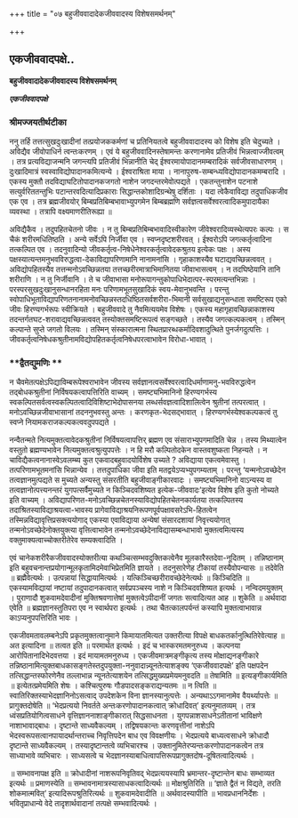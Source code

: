 +++
title = "०७ बहुजीववादादेकजीववादस्य विशेषसमर्थनम्"

+++


## एकजीववादपक्षे..

**बहुजीववादादेकजीववादस्य विशेषसमर्थनम्**

***एकजीववादपक्षे***

### **श्रीमज्जयतीर्थटीका**

ननु तर्हि तत्तत्सुखदुःखादीनां तत्प्रयोजककर्मणां च प्रतिनियतत्वे बहुजीववादादस्य को विशेष इति चेदुच्यते । अविद्यैव जीवोपाधिर्न त्वन्तःकरणम् । एवं ये बहुजीववादिनस्तेषामन्तः करणानामेव प्रतिजीवं भिन्नत्वाज्जीवत्वम् । तत्र प्रत्यविद्याजन्मनि जगन्त्यपि प्रतिजीवं भिन्नानीति चेद् ईश्वरमायोपादानमम्बरादिकं सर्वजीवसाधारणम् । दुःखादिमात्रं स्वस्वाविद्योपादानकमित्यन्ये । ईश्वराश्रिता माया । नानापुरुष-सम्बन्ध्यविद्योपादानकमम्बरादि । एकस्य मुक्तौ तदविद्याघटितोपादानकजगतो नाशेन जगदन्तरमेवोत्पद्यते । एकतन्तुनाशेन पटनाशे सत्युर्वरिततन्तुभिः पटान्तरवदित्यादिप्रकाराः सिद्धान्तकोशादिग्रन्थेषु दर्शिताः । यदा त्वेकैवाविद्या तदुपाधिकजीव एक एव । तत्र ब्रह्मजीवयोर् बिम्बप्रतिबिम्बभावाभ्युपगमेन बिम्बब्रह्मणि सर्वज्ञत्वसर्वेश्वरत्वादिकमुपादायैका व्यवस्था । तत्रापि वक्ष्यमाणरीतिरूह्या ॥

अविद्यैकैव । तदुपहितचेतनो जीवः । न तु बिम्बप्रतिबिम्बभावादिस्वीकारेण जीवेश्वरादिव्यस्थेत्यपरः कल्पः । स चैकं शरीरमधितिष्ठति । अन्ये सर्वेऽपि निर्जीवा एव । स्वप्नदृष्टशरीरवत् । ईश्वरोऽपि जगत्कर्तृत्वादिना तत्कल्पित एव । तदनुवादिन्यो जीवकर्तृत्व-निषेधेनेश्वरकर्तृत्वावेदकश्रुतय इत्येकः पक्षः । अस्य पक्षस्यात्यन्तमनुभवविरुद्धत्वा-देकाविद्यापरिणामानि नानामनांसि । गृहाकाशस्यैव घटाद्यवच्छिन्नत्ववत् । अविद्योपहितस्यैव तत्तन्मनोऽवच्छिन्नतया तत्तच्छरीरमात्राभिमानितया जीवाभासत्वम् । न तदघिष्ठेयानि तानि शरीराणि । न तु निर्जीवानि । ते च जीवाभासा मनोरूपागन्तुकोपाधिभेदात्पर-स्परमत्यन्तभिन्नाः । परस्परसुखदुःखानुसन्धानरहिता मनः परिणामभूतसुखादिकं स्वय-मेवानुभवन्ति । परन्तु स्वोपाधिभूताविद्यापरिणतनानामनोवच्छिन्नस्तदधिष्ठितसर्वशरीरा-भिमानी सर्वसुखाद्यनुसन्धाता समष्टिरूप एको जीवः हिरण्यगर्भरूपः स्वीक्रियते । बहुजीववादे तु नैवमित्ययमेव विशेषः । एकस्य महागृहावच्छिन्नाकाशस्य तदन्तर्गतघट-शरावाद्यवच्छिन्नत्ववत् तस्योक्तसमष्टिरूपत्वं सङ्गच्छते । तस्यैव जगत्कल्पकत्वम् । तस्मिन् कल्पान्ते सुप्ते जगतो विलयः । तस्मिन् संस्कारात्मना स्थितप्रारब्धकर्मादिवशादुत्थिते पुनर्जगदुत्पत्तिः । जीवकर्तृत्वनिषेधकश्रुतीनामविद्योपहितकर्तृत्वनिषेधपरत्वाभावेन विरोधा-भावात् ।





### **द्वैतद्युमणिः **

न चैवमेतत्पक्षेऽपिद्याविम्बरूपेश्वराभावेन जीवस्य सर्वज्ञानत्वसर्वेश्वरत्वादिधर्माणामनु-भवविरुद्धत्वेन तद्बोधकश्रुतीनां निर्विषयकत्वापत्तिरिति वाच्यम् । समष्ट्यभिमानिनो हिरण्यगर्भस्य स्वकल्पितसर्वत्वस्वकल्पितत्वादिविशिष्टाभेदोपासनया लब्धर्सवज्ञत्वादिशालित्वेन श्रुतीनां तत्परत्वात् । मनोऽवच्छिन्नजीवाभासानां तदननुभवस्तु अन्तः । करणकृत-भेदसद्भावात् । हिरण्यगर्भस्येश्वकल्पकत्वं तु स्वप्ने नियामकराजकल्पकत्ववदुपपद्यते ।

नन्वैतन्मते नित्यमुक्तत्वावेदकश्रुतीनां निर्विषयत्वापत्तिर् ब्रह्मण एव संसाराभ्युपगमादिति चेन्न । तस्य मिथ्यात्वेन वस्तुतो ब्रह्मण्यभावेन नित्यमुक्तत्वश्रुत्युपपत्तेः । न हि मरौ कल्पितोदकेन वास्तवशुष्कता निहन्यते । न चाविद्यैकत्वनानास्वेऽवलम्ब्य कुत एकवादबहुवादयोर्विशेष उच्यते ? अविद्याया एकत्वमेवास्तु । तत्परिणामभूतमनांसि भिन्नान्येव । तत्तदुपाधिका जीवा इति मतद्वयेऽप्यभ्युपगम्यताम् । परन्तु ‘यन्मनोऽवच्छेदेन तत्वज्ञानमुत्पद्यते स मुच्यते अन्यस्तु संसरतीति बहुजीवाङ्गीकारवादः । समष्ट्यभिमानिनो वाऽन्यस्य वा तत्वज्ञानोत्पत्त्यनन्तरं युगपत्सर्वैमुच्यते न किञ्चिदवशिष्यत इत्येक-जीववादः’इत्येव विशेष इति कुतो नोच्यते इति वाच्यम् । अविद्यापरिणत-मनोऽवच्छिन्नचेतनस्याविद्योपहितचेतनकार्यतया तत्कल्पितस्य तदाश्रितस्याविद्याश्रयत्वा-भावस्य प्रागेवाविद्याश्रयनिरूपणपूर्वपक्षावसरेऽभि-हितत्वेन तस्मिन्नविद्यावृत्तिप्रसक्त्ययोगाद् एकस्या एवाविद्याया अन्येषां संसारदशायां निवृत्त्ययोगात् तन्मनोऽवच्छेदेनोक्तयुक्त्या वृत्तित्वाभावेन तन्मनोऽवच्छेदेनाविद्यासम्बन्धाभावो मुक्तत्वमित्यस्य वक्तुमाक्यत्वाच्चोक्तरीतेरेव सम्यक्त्वादिति ।

एवं चानेकशरीरैकजीववादस्योक्तरीत्या कथञ्चित्सम्भवदुक्तिकत्वेनैव मूलकारैस्तदेवा-नूदितम् । तन्निष्ठानाम् इति बहुवचनान्तप्रयोगान्मूलकृतामिदमेवाभिप्रेतमिति ज्ञायते । तदनुसारेणेह टीकायां तस्यैवोपन्यासः ॥ तदेवेति ॥ ब्रह्मैवेत्यर्थः । उत्पन्नायां सिद्धायामित्यर्थः । यत्किञ्चिच्छरीरावच्छेदेनेत्यर्थः ॥ किञ्चिदिति ॥ एकस्यामविद्यायां नष्टायां तदुपादानकत्वात् सर्वप्रपञ्चस्य नाशे न किञ्चिदवशिष्यत इत्यर्थः । नन्विदमयुक्तम् । पुराणादौ शुकवामदेवादीनां मुक्तिश्रवणात्तेषां मुक्तत्वेऽपीदानीं जगतः सत्वादित्यत आह ॥ शुकेति ॥ अर्थवादा एवेति ॥ ब्रह्मज्ञानस्तुतिपरा एव न स्वार्थपरा इत्यर्थः । तथा चैतत्कालपर्यन्तं कस्यापि मुक्तत्वाभावान्न काऽप्यनुपपत्तिरिति भावः ।

एकजीवमतावलम्बनेऽपि प्रकृतमुक्तत्वानुमाने किमायातमित्यत उक्तरीत्या विपक्षे बाधकतर्कानुत्थितिरेवेत्याह ॥ अत इत्यादिना ॥ तत्वत इति ॥ परमार्थत इत्यर्थः । इदं च भास्करमतमनुरुध्य । कल्पनया आरोपितानादिभेदवत्तया । इदं मायामतमनुरुध्य । एकजीवमात्रमङ्गीकृत्य तस्य मोक्षाद्यनङ्गीकारे तन्निष्ठानामित्युक्तबाधकासङ्गतेस्तदुपयुक्ता-ननुवादान्न्यूनतेत्याशङ्क्य ‘एकजीववादपक्षे’ इति पक्षपदेन तत्सिद्धान्तस्फोरणेनैव तल्लाभान्न न्यूनतेत्याशयेन तत्सिद्धमुख्यप्रमेयमनुवदति ॥ तेषामिति ॥ इत्यङ्गीकार्यमिति ॥ इत्येतत्प्रमेयमिति शेषः । कश्चित्पुरुषः गौडपादसङ्कराद्यन्यतमः ॥ न त्विति ॥ स्वातिरिक्तस्याभेदज्ञानिनोऽसत्वाद् उपदेशकेन विना ज्ञानस्यानुत्पत्तेः । अन्यथाऽऽगमानामेव वैयर्थ्यापत्तेः ॥ प्रागुक्तदोषेति ॥ ‘भेदप्रत्ययो निवर्तते अन्तःकरणोपादानकत्वात् क्रोधादिवत्’ इत्यनुमातव्यम् । तत्र ध्वंसप्रतियोगित्वसाधने वृत्तिज्ञाननाशाङ्गीकारात् सिद्धसाधनता । युगपन्नाशसाधनेऽतीतानां भाविक्षणे नाशाभावाद्बाधः । दृष्टान्ते साध्यवैकल्यम् । तद्विषयकान्तः करणवृत्तीनां नाशेऽपि भेदस्वरूपसत्वानपायादर्थान्तराच्च निवृत्तिपदेन बाध एव विवक्षणीयः । भेदप्रत्यये बाध्यत्वसाधने क्रोधादौ दृष्टान्ते साध्यवैकल्यम् । तस्यादृष्टान्तत्वे व्यभिचारश्च । उक्तानुमितेरप्यन्तःकरणोपादानकत्वेन तत्र साध्याभावे व्यभिचारः । साध्यसत्वे च भेदज्ञानस्याबाधित्वापत्तिरूपप्रागुक्तदोष-दूषितत्वादित्यर्थः ।

॥ सम्भावनापक्ष इति ॥ क्रोधादीनां नाशरूपनिवृतिवद् भेदप्रत्ययस्यापि भ्रमान्तर-दृष्टान्तेन बाधः सम्भाव्यत इत्यर्थः ॥ प्रमाणस्येति ॥ सम्भावनामात्रस्यासाधकत्वादित्यर्थः ॥ मोक्षश्रुतिरिति ॥ ‘ज्ञाते द्वैतं न विद्यते, तरति शोकमात्मवित्’ इत्यादिरूपश्रुतिरित्यर्थः ॥ शुकवामदेवादीति ॥ अर्थवादस्यापीति ॥ भावप्रधाननिर्देशः । भवितृप्राधान्ये वेदे तादृशार्थवादानां तत्पक्षे सम्भवादित्यर्थः ।

